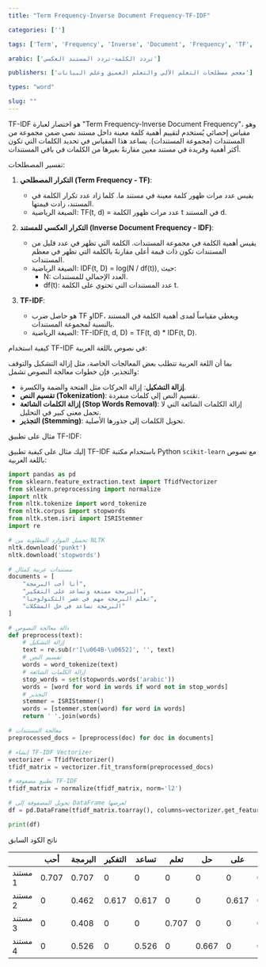 ```yaml
---
title: "Term Frequency-Inverse Document Frequency-TF-IDF"

categories: ['']

tags: ['Term', 'Frequency', 'Inverse', 'Document', 'Frequency', 'TF', 'IDF']

arabic: ['تردد الكلمة-تردد المستند العكسي']

publishers: ['معجم مصطلحات التعلم الآلي والتعلم العميق وعلم البيانات']

types: "word"

slug: ""
---
```




TF-IDF هو اختصار لعبارة "Term Frequency-Inverse Document Frequency"، وهو مقياس إحصائي يُستخدم لتقييم أهمية كلمة معينة داخل مستند نصي ضمن مجموعة من المستندات (مجموعة المستندات). يساعد هذا المقياس في تحديد الكلمات التي تكون أكثر أهمية وفريدة في مستند معين مقارنةً بغيرها من الكلمات في باقي المستندات.

 تفسير المصطلحات:

1. **التكرار المصطلحي (Term Frequency - TF)**:
   - يقيس عدد مرات ظهور كلمة معينة في مستند ما. كلما زاد عدد تكرار الكلمة في المستند، زادت قيمتها.
   - الصيغة الرياضية: TF(t, d) = عدد مرات ظهور الكلمة t في المستند d.

2. **التكرار العكسي للمستند (Inverse Document Frequency - IDF)**:
   - يقيس أهمية الكلمة في مجموعة المستندات. الكلمة التي تظهر في عدد قليل من المستندات تكون ذات قيمة أعلى مقارنةً بالكلمة التي تظهر في معظم المستندات.
   - الصيغة الرياضية: IDF(t, D) = log(N / df(t)), حيث:
     - N: العدد الإجمالي للمستندات.
     - df(t): عدد المستندات التي تحتوي على الكلمة t.

3. **TF-IDF**:
   - هو حاصل ضرب TF وIDF، ويعطي مقياساً لمدى أهمية الكلمة في المستند بالنسبة لمجموعة المستندات.
   - الصيغة الرياضية: TF-IDF(t, d, D) = TF(t, d) * IDF(t, D).

 كيفية استخدام TF-IDF في نصوص باللغة العربية:

بما أن اللغة العربية تتطلب بعض المعالجات الخاصة، مثل إزالة التشكيل والتوقف والتجذير، فإن خطوات معالجة النصوص تشمل:
- **إزالة التشكيل**: إزالة الحركات مثل الفتحة والضمة والكسرة.
- **تقسيم النص (Tokenization)**: تقسيم النص إلى كلمات منفردة.
- **إزالة الكلمات الشائعة (Stop Words Removal)**: إزالة الكلمات الشائعة التي لا تحمل معنى كبير في التحليل.
- **التجذير (Stemming)**: تحويل الكلمات إلى جذورها الأصلية.

 مثال على تطبيق TF-IDF:

إليك مثال على كيفية تطبيق TF-IDF باستخدام مكتبة Python `scikit-learn` مع نصوص باللغة العربية:

```python
import pandas as pd
from sklearn.feature_extraction.text import TfidfVectorizer
from sklearn.preprocessing import normalize
import nltk
from nltk.tokenize import word_tokenize
from nltk.corpus import stopwords
from nltk.stem.isri import ISRIStemmer
import re

# تحميل الموارد المطلوبة من NLTK
nltk.download('punkt')
nltk.download('stopwords')

# مستندات عربية كمثال
documents = [
    "أنا أحب البرمجة",
    "البرمجة ممتعة وتساعد على التفكير",
    "تعلم البرمجة مهم في عصر التكنولوجيا",
    "البرمجة تساعد في حل المشكلات"
]

# دالة معالجة النصوص
def preprocess(text):
    # إزالة التشكيل
    text = re.sub(r'[\u064B-\u0652]', '', text)
    # تقسيم النص
    words = word_tokenize(text)
    # إزالة الكلمات الشائعة
    stop_words = set(stopwords.words('arabic'))
    words = [word for word in words if word not in stop_words]
    # التجذير
    stemmer = ISRIStemmer()
    words = [stemmer.stem(word) for word in words]
    return ' '.join(words)

# معالجة المستندات
preprocessed_docs = [preprocess(doc) for doc in documents]

# إنشاء TF-IDF Vectorizer
vectorizer = TfidfVectorizer()
tfidf_matrix = vectorizer.fit_transform(preprocessed_docs)

# تطبيع مصفوفة TF-IDF
tfidf_matrix = normalize(tfidf_matrix, norm='l2')

# تحويل المصفوفة إلى DataFrame لعرضها
df = pd.DataFrame(tfidf_matrix.toarray(), columns=vectorizer.get_feature_names_out())

print(df)

```

ناتج الكود السابق

|       | أحب   | البرمجة | التفكير | تساعد | تعلم  | حل   | على   | في    | مهم   | ممتع  | المشكلات | عصر  | التكنولوجيا |
|-------|-------|---------|----------|--------|-------|------|-------|-------|-------|-------|----------|-------|--------------|
| مستند 1 | 0.707 | 0.707   | 0        | 0      | 0     | 0    | 0     | 0     | 0     | 0     | 0        | 0     | 0            |
| مستند 2 | 0     | 0.462   | 0.617    | 0.617  | 0     | 0    | 0.617 | 0     | 0     | 0.617 | 0        | 0     | 0            |
| مستند 3 | 0     | 0.408   | 0        | 0      | 0.707 | 0    | 0     | 0.707 | 0.707 | 0     | 0        | 0.707 | 0.707        |
| مستند 4 | 0     | 0.526   | 0        | 0.526  | 0     | 0.667| 0     | 0     | 0     | 0     | 0.667    | 0     | 0            |